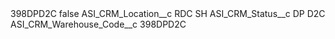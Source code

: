 <?xml version="1.0" encoding="UTF-8"?>
<CustomMetadata xmlns="http://soap.sforce.com/2006/04/metadata" xmlns:xsi="http://www.w3.org/2001/XMLSchema-instance" xmlns:xsd="http://www.w3.org/2001/XMLSchema">
    <label>398DPD2C</label>
    <protected>false</protected>
    <values>
        <field>ASI_CRM_Location__c</field>
        <value xsi:type="xsd:string">RDC SH</value>
    </values>
    <values>
        <field>ASI_CRM_Status__c</field>
        <value xsi:type="xsd:string">DP D2C</value>
    </values>
    <values>
        <field>ASI_CRM_Warehouse_Code__c</field>
        <value xsi:type="xsd:string">398DPD2C</value>
    </values>
</CustomMetadata>
